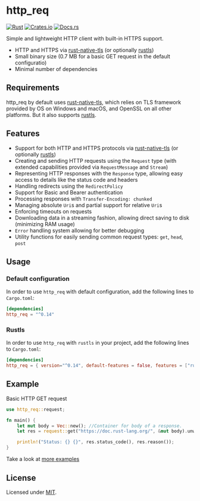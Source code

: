 # http_req

[![Rust](https://github.com/jayjamesjay/http_req/actions/workflows/rust.yml/badge.svg)](https://github.com/jayjamesjay/http_req/actions/workflows/rust.yml)
[![Crates.io](https://img.shields.io/badge/crates.io-v0.14.0-orange.svg?longCache=true)](https://crates.io/crates/http_req)
[![Docs.rs](https://docs.rs/http_req/badge.svg)](https://docs.rs/http_req/0.14.0/http_req/)

Simple and lightweight HTTP client with built-in HTTPS support.

- HTTP and HTTPS via [rust-native-tls](https://crates.io/crates/native-tls) (or optionally [rustls](https://crates.io/crates/rustls))
- Small binary size (0.7 MB for a basic GET request in the default configuratio)
- Minimal number of dependencies

## Requirements

http_req by default uses [rust-native-tls](https://crates.io/crates/native-tls),
which relies on TLS framework provided by OS on Windows and macOS, and OpenSSL
on all other platforms. But it also supports [rustls](https://crates.io/crates/rustls).

## Features

- Support for both HTTP and HTTPS protocols via [rust-native-tls](https://crates.io/crates/native-tls) (or optionally [rustls](https://crates.io/crates/rustls))
- Creating and sending HTTP requests using the `Request` type (with extended capabilities provided via `RequestMessage` and `Stream`)
- Representing HTTP responses with the `Response` type, allowing easy access to details like the status code and headers
- Handling redirects using the `RedirectPolicy`
- Support for Basic and Bearer authentication
- Processing responses with `Transfer-Encoding: chunked`
- Managing absolute `Uri`s and partial support for relative `Uri`s
- Enforcing timeouts on requests
- Downloading data in a streaming fashion, allowing direct saving to disk (minimizing RAM usage)
- `Error` handling system allowing for better debugging
- Utility functions for easily sending common request types: `get`, `head`, `post`

## Usage

### Default configuration

In order to use `http_req` with default configuration, add the following lines to `Cargo.toml`:

```toml
[dependencies]
http_req = "^0.14"
```

### Rustls

In order to use `http_req` with `rustls` in your project, add the following lines to `Cargo.toml`:

```toml
[dependencies]
http_req = { version="^0.14", default-features = false, features = ["rust-tls"] }
```

## Example

Basic HTTP GET request

```rust
use http_req::request;

fn main() {
    let mut body = Vec::new(); //Container for body of a response.
    let res = request::get("https://doc.rust-lang.org/", &mut body).unwrap();

    println!("Status: {} {}", res.status_code(), res.reason());
}
```

Take a look at [more examples](https://github.com/jayjamesjay/http_req/tree/master/examples)

## License

Licensed under [MIT](https://github.com/jayjamesjay/http_req/blob/master/LICENSE).
